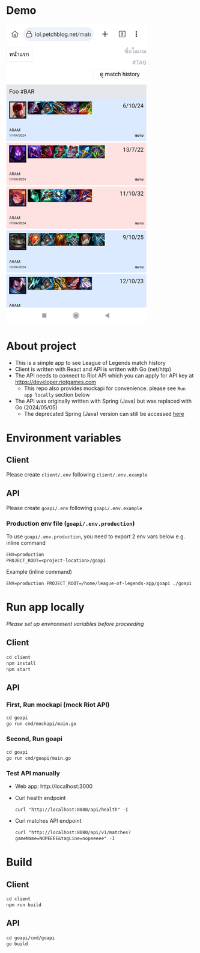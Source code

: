 # Demo

<img src="/demos/demo-1.jpg" alt="App demo" height="800px" />

# About project

- This is a simple app to see League of Legends match history
- Client is written with React and API is written with Go (net/http)
- The API needs to connect to Riot API which you can apply for API key at https://developer.riotgames.com
  - This repo also provides mockapi for convenience. please see `Run app locally` section below
- The API was originally written with Spring (Java) but was replaced with Go (2024/05/05)
  - The deprecated Spring (Java) version can still be accessed [here](https://github.com/kiart-tantasi/deprecated-league-of-legends-app-api)

# Environment variables

## Client

Please create `client/.env` following `client/.env.example`

## API

Please create `goapi/.env` following `goapi/.env.example`

### Production env file (`goapi/.env.production`)

To use `goapi/.env.production`, you need to export 2 env vars below e.g. inline command

```
ENV=production
PROJECT_ROOT=<project-location>/goapi
```

Example (inline command)

```
ENV=production PROJECT_ROOT=/home/league-of-legends-app/goapi ./goapi
```

# Run app locally

_Please set up environment variables before proceeding_

## Client

```
cd client
npm install
npm start
```

## API

### First, Run mockapi (mock Riot API)

```
cd goapi
go run cmd/mockapi/main.go
```

### Second, Run goapi

```
cd goapi
go run cmd/goapi/main.go
```

### Test API manually

- Web app: http://localhost:3000

- Curl health endpoint

  ```
  curl "http://localhost:8080/api/health" -I
  ```

- Curl matches API endpoint

  ```
  curl "http://localhost:8080/api/v1/matches?gameName=NOPEEEE&tagLine=nopeeeee" -I
  ```

# Build

## Client

```
cd client
npm run build
```

## API

```
cd goapi/cmd/goapi
go build
```
